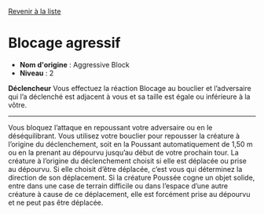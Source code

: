 [Revenir à la liste](..)

# Blocage agressif

 * **Nom d'origine** : Aggressive Block
 * **Niveau** : 2


<p><strong>Déclencheur</strong> Vous effectuez la réaction Blocage au bouclier et l’adversaire qui l’a déclenché est adjacent à vous et sa taille est égale ou inférieure à la vôtre.</p>
<hr>
<p>Vous bloquez l’attaque en repoussant votre adversaire ou en le déséquilibrant. Vous utilisez votre bouclier pour repousser la créature à l’origine du déclenchement, soit en la Poussant automatiquement de 1,50 m ou en la prenant au dépourvu jusqu’au début de votre prochain tour. La créature à l’origine du déclenchement choisit si elle est déplacée ou prise au dépourvu. Si elle choisit d’être déplacée, c’est vous qui déterminez la direction de son déplacement. Si la créature Poussée cogne un objet solide, entre dans une case de terrain difficile ou dans l’espace d’une autre créature à cause de ce déplacement, elle est forcément prise au dépourvu et ne peut pas être déplacée.</p>